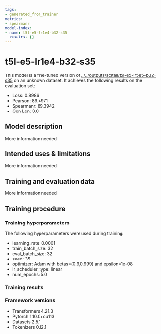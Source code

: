 ```yaml
---
tags:
- generated_from_trainer
metrics:
- spearmanr
model-index:
- name: t5l-e5-lr1e4-b32-s35
  results: []
---
```


<!-- This model card has been generated automatically according to the information the Trainer had access to. You
should probably proofread and complete it, then remove this comment. -->

# t5l-e5-lr1e4-b32-s35

This model is a fine-tuned version of [../../outputs/scitail/t5l-e5-lr5e5-b32-s35](https://huggingface.co/../../outputs/scitail/t5l-e5-lr5e5-b32-s35) on an unknown dataset.
It achieves the following results on the evaluation set:
- Loss: 0.8986
- Pearson: 89.4971
- Spearmanr: 89.3942
- Gen Len: 3.0

## Model description

More information needed

## Intended uses & limitations

More information needed

## Training and evaluation data

More information needed

## Training procedure

### Training hyperparameters

The following hyperparameters were used during training:
- learning_rate: 0.0001
- train_batch_size: 32
- eval_batch_size: 32
- seed: 35
- optimizer: Adam with betas=(0.9,0.999) and epsilon=1e-08
- lr_scheduler_type: linear
- num_epochs: 5.0

### Training results



### Framework versions

- Transformers 4.21.3
- Pytorch 1.10.0+cu113
- Datasets 2.5.1
- Tokenizers 0.12.1
